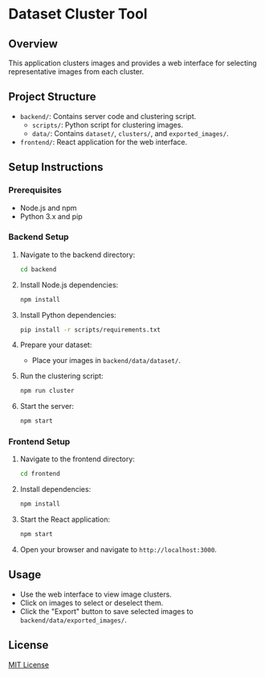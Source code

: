 # Dataset Cluster Tool

## Overview

This application clusters images and provides a web interface for selecting representative images from each cluster.

## Project Structure

- `backend/`: Contains server code and clustering script.
  - `scripts/`: Python script for clustering images.
  - `data/`: Contains `dataset/`, `clusters/`, and `exported_images/`.
- `frontend/`: React application for the web interface.

## Setup Instructions

### Prerequisites

- Node.js and npm
- Python 3.x and pip

### Backend Setup

1. Navigate to the backend directory:

   ```bash
   cd backend
   ```

2. Install Node.js dependencies:

   ```bash
   npm install
   ```

3. Install Python dependencies:

   ```bash
   pip install -r scripts/requirements.txt
   ```

4. Prepare your dataset:

   - Place your images in `backend/data/dataset/`.

5. Run the clustering script:

   ```bash
   npm run cluster
   ```

6. Start the server:

   ```bash
   npm start
   ```

### Frontend Setup

1. Navigate to the frontend directory:

   ```bash
   cd frontend
   ```

2. Install dependencies:

   ```bash
   npm install
   ```

3. Start the React application:

   ```bash
   npm start
   ```

4. Open your browser and navigate to `http://localhost:3000`.

## Usage

- Use the web interface to view image clusters.
- Click on images to select or deselect them.
- Click the "Export" button to save selected images to `backend/data/exported_images/`.

## License

[MIT License](LICENSE)
